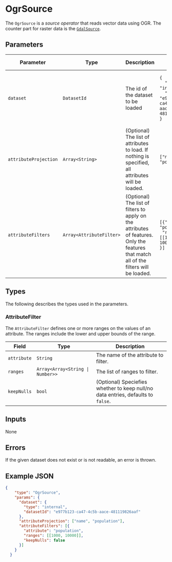# OgrSource

The `OgrSource` is a _source operator_ that reads vector data using OGR.
The counter part for raster data is the [`GdalSource`](./gdalsource.md).

## Parameters

| Parameter | Type        | Description                        | Example Value | Default Value |
| --------- | ----------- | ---------------------------------- | ------------- | ------------- |
| `dataset` | `DatasetId` | The id of the dataset to be loaded | <pre><code>{<br>&nbsp;&nbsp;"type": "internal",<br>&nbsp;&nbsp;"datasetId": "e977b123-ca47-4c5b-aace-481119826aaf"<br>}</code></pre> | |
| `attributeProjection` | `Array<String>` | (Optional) The list of attributes to load. If nothing is specified, all attributes will be loaded. | <code>["name", "population"]</code> | |
| `attributeFilters` | `Array<AttributeFilter>` | (Optional) The list of filters to apply on the attributes of features. Only the features that match all of the filters will be loaded. | <pre><code>[{"attribute": "populuation",<br> "ranges": [[1000, 10000]]<br>}]</code></pre> | |

## Types

The following describes the types used in the parameters.

### AttributeFilter

The `AttributeFilter` defines one or more ranges on the values of an attribute. The ranges include the lower and upper bounds of the range.

| Field | Type | Description |
| ----- | ---- | ----------- |
| `attribute` | `String` | The name of the attribute to filter. |
| `ranges` | `Array<Array<String \| Number>>` | The list of ranges to filter. |
| `keepNulls` | `bool` | (Optional) Speciefies whether to keep null/no data entries, defaults to `false`.| |

## Inputs

None

## Errors

If the given dataset does not exist or is not readable, an error is thrown.

## Example JSON

```json
{
    "type": "OgrSource",
    "params": {
      "dataset": {
        "type": "internal",
        "datasetId": "e977b123-ca47-4c5b-aace-481119826aaf"
      },
      "attributeProjection": ["name", "population"],
      "attributeFilters": [{
        "attribute": "population",
        "ranges": [[1000, 10000]],
        "keepNulls": false
      }]
    }
  }
```
